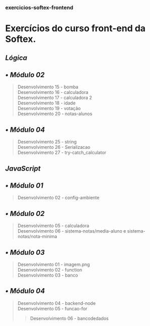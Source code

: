 ### exercicios-softex-frontend
# Exercícios do curso front-end da Softex.

## _**Lógica**_

## _**• Módulo 02**_
> Desenvolvimento 15 - bomba<br />
> Desenvolvimento 16 - calculadora<br />
> Desenvolvimento 17 - calculadora 2<br />
> Desenvolvimento 18 - idade<br />
> Desenvolvimento 19 - votação<br />
> Desenvolvimento 20 - notas-alunos<br />

## _**• Módulo 04**_
> Desenvolvimento 25 - string<br />
> Desenvolvimento 26 - Serializacao<br />
> Desenvolvimento 27 - try-catch_calculator<br />

## _**JavaScript**_

## _**• Módulo 01**_
> Desenvolvimento 02 - config-ambiente<br />

## _**• Módulo 02**_
> Desenvolvimento 05 - calculadora<br />
> Desenvolvimento 06 - sistema-notas/media-aluno e sistema-notas/nota-minima<br />

## _**• Módulo 03**_
> Desenvolvimento 01 - imagem.png<br />
> Desenvolvimento 02 - function<br />
> Desenvolvimento 03 - banco<br />

## _**• Módulo 04**_
> Desenvolvimento 04 - backend-node<br />
> Desenvolvimento 05 - funcao-for<br />
> > Desenvolvimento 06 - bancodedados<br />
